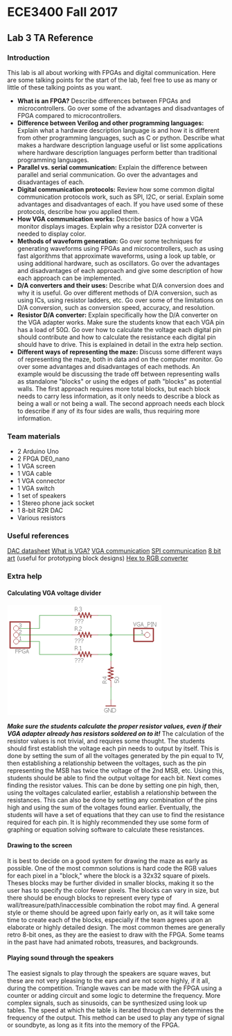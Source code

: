 # ECE3400 Fall 2017
## Lab 3 TA Reference
### Introduction
This lab is all about working with FPGAs and digital communication. Here are some talking points for the start of the lab, feel free to use as many or little of these talking points as you want.
* **What is an FPGA?** Describe differences between FPGAs and microcontrollers. Go over some of the advantages and disadvantages of FPGA compared to microcontrollers.
* **Difference between Verilog and other programming languages:** Explain what a hardware description language is and how it is different from other programming languages, such as C or python. Describe what makes a hardware description language useful or list some applications where hardware description languages perform better than traditional programming languages.
* **Parallel vs. serial communication:** Explain the difference between parallel and serial communication. Go over the advantages and disadvantages of each.
* **Digital communication protocols:** Review how some common digital communication protocols work, such as SPI, I2C, or serial. Explain some advantages and disadvantages of each. If you have used some of these protocols, describe how you applied them.
* **How VGA communication works:** Describe basics of how a VGA monitor displays images. Explain why a resistor D2A converter is needed to display color.
* **Methods of waveform generation:** Go over some techniques for generating waveforms using FPGAs and microcontrollers, such as using fast algorithms that approximate waveforms, using a look up table, or using additional hardware, such as oscillators. Go over the advantages and disadvantages of each approach and give some description of how each approach can be implemented.
* **D/A converters and their uses:** Describe what D/A conversion does and why it is useful. Go over different methods of D/A conversion, such as using ICs, using resistor ladders, etc. Go over some of the limitations on D/A conversion, such as conversion speed, accuracy, and resolution.
* **Resistor D/A converter:** Explain specifically how the D/A converter on the VGA adapter works. Make sure the students know that each VGA pin has a load of 50&Omega;. Go over how to calculate the voltage each digital pin should contribute and how to calculate the resistance each digital pin should have to drive. This is explained in detail in the extra help section.
* **Different ways of representing the maze:** Discuss some different ways of representing the maze, both in data and on the computer monitor. Go over some advantages and disadvantages of each methods. An example would be discussing the trade off between representing walls as standalone "blocks" or using the edges of path "blocks" as potential walls. The first approach requires more total blocks, but each block needs to carry less information, as it only needs to describe a block as being a wall or not being a wall. The second approach needs each block to describe if any of its four sides are walls, thus requiring more information.

### Team materials
* 2 Arduino Uno
* 2 FPGA DE0_nano
* 1 VGA screen
* 1 VGA cable
* 1 VGA connector
* 1 VGA switch
* 1 set of speakers
* 1 Stereo phone jack socket
* 1 8-bit R2R DAC
* Various resistors

### Useful references
[DAC datasheet](http://www.bourns.com/docs/Product-Datasheets/R2R.pdf)
[What is VGA?](https://www.computerhope.com/jargon/v/vga.htm)
[VGA communication](https://electronics.stackexchange.com/questions/166681/how-exactly-does-a-vga-cable-work)
[SPI communication](https://learn.sparkfun.com/tutorials/serial-peripheral-interface-spi)
[8 bit art](https://make8bitart.com/) (useful for prototyping block designs)
[Hex to RGB converter](http://www.rapidtables.com/convert/color/hex-to-rgb.htm)
### Extra help
#### Calculating VGA voltage divider
![VGA adapter schematic](images/VGA_Adapter.png)


***Make sure the students calculate the proper resistor values, even if their VGA adapter already has resistors soldered on to it!*** The calculation of the resistor values is not trivial, and requires some thought. The students should first establish the voltage each pin needs to output by itself. This is done by setting the sum of all the voltages generated by the pin equal to 1V, then establishing a relationship between the voltages, such as the pin representing the MSB has twice the voltage of the 2nd MSB, etc. Using this, students should be able to find the output voltage for each bit. Next comes finding the resistor values. This can be done by setting one pin high, then, using the voltages calculated earlier, establish a relationship between the resistances. This can also be done by setting any combination of the pins high and using the sum of the voltages found earlier. Eventually, the students will have a set of equations that they can use to find the resistance required for each pin. It is highly recommended they use some form of graphing or equation solving software to calculate these resistances.  

#### Drawing to the screen
It is best to decide on a good system for drawing the maze as early as possible. One of the most common solutions is hard code the RGB values for each pixel in a "block," where the block is a 32x32 square of pixels. Theses blocks may be further divided in smaller blocks, making it so the user has to specify the color fewer pixels. The blocks can vary in size, but there should be enough blocks to represent every type of wall/treasure/path/inaccessible combination the robot may find. A general style or theme should be agreed upon fairly early on, as it will take some time to create each of the blocks, especially if the team agrees upon an elaborate or highly detailed design. The most common themes are generally retro 8-bit ones, as they are the easiest to draw with the FPGA. Some teams in the past have had animated robots, treasures, and backgrounds.

#### Playing sound through the speakers
The easiest signals to play through the speakers are square waves, but these are not very pleasing to the ears and are not score highly, if it all, during the competition. Triangle waves can be made with the FPGA using a counter or adding circuit and some logic to determine the frequency. More complex signals, such as sinusoids, can be synthesized using look up tables. The speed at which the table is iterated through then determines the frequency of the output. This method can be used to play any type of signal or soundbyte, as long as it fits into the memory of the FPGA.
